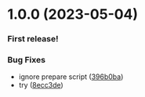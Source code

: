 # 1.0.0 (2023-05-04)

### First release!

### Bug Fixes

* ignore prepare script ([396b0ba](https://github.com/dschewchenko/just-check/commit/396b0bada2c7094772ae8d565fed3e92c82c8aab))
* try ([8ecc3de](https://github.com/dschewchenko/just-check/commit/8ecc3de13419a2898054047c05932650e3bc3208))
